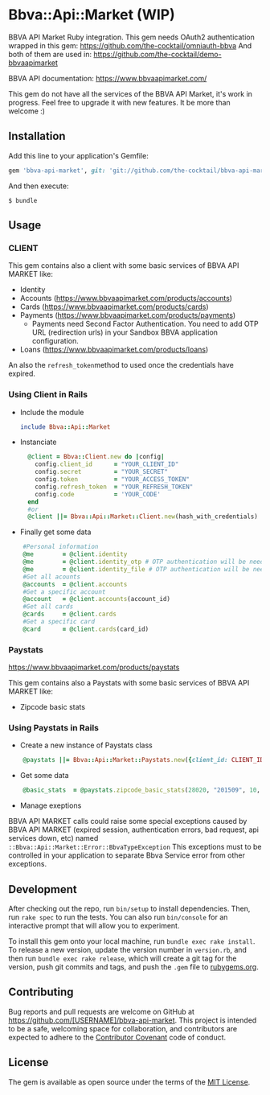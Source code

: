 # Bbva::Api::Market (WIP)

BBVA API Market Ruby integration. This gem needs OAuth2 authentication wrapped in this gem: https://github.com/the-cocktail/omniauth-bbva
And both of them are used in: https://github.com/the-cocktail/demo-bbvaapimarket

BBVA API documentation: https://www.bbvaapimarket.com/

This gem do not have all the services of the BBVA API Market, it's work in progress. Feel free to upgrade it with new features. It be more than welcome :)

## Installation

Add this line to your application's Gemfile:

```ruby
gem 'bbva-api-market', git: 'git://github.com/the-cocktail/bbva-api-market'
```

And then execute:

    $ bundle

## Usage

### CLIENT

This gem contains also a client with some basic services of BBVA API MARKET like:
- Identity
- Accounts (https://www.bbvaapimarket.com/products/accounts)
- Cards (https://www.bbvaapimarket.com/products/cards)
- Payments (https://www.bbvaapimarket.com/products/payments)
  - Payments need Second Factor Authentication. You need to add OTP URL (redirection urls) in your Sandbox BBVA application configuration.
- Loans (https://www.bbvaapimarket.com/products/loans)

An also the ```refresh_token```method to used once the credentials have expired.

### Using Client in Rails

- Include the module
    ```ruby
    include Bbva::Api::Market
    ```
    
- Instanciate
    ```ruby
      @client = Bbva::Client.new do |config|
        config.client_id      = "YOUR_CLIENT_ID"
        config.secret         = "YOUR_SECRET"
        config.token          = "YOUR_ACCESS_TOKEN"
        config.refresh_token  = "YOUR_REFRESH_TOKEN"
        config.code           = 'YOUR_CODE'
      end
      #or
      @client ||= Bbva::Api::Market::Client.new(hash_with_credentials)
    ```
    
- Finally get some data
```ruby
    #Personal information
    @me        = @client.identity
    @me        = @client.identity_otp # OTP authentication will be needed
    @me        = @client.identity_file # OTP authentication will be needed
    #Get all acounts
    @accounts  = @client.accounts
    #Get a specific account
    @account   = @client.accounts(account_id)
    #Get all cards
    @cards     = @client.cards
    #Get a specific card
    @card      = @client.cards(card_id)
```

### Paystats
https://www.bbvaapimarket.com/products/paystats

This gem contains also a Paystats with some basic services of BBVA API MARKET like:
- Zipcode basic stats

### Using Paystats in Rails

- Create a new instance of Paystats class
```ruby
    @paystats ||= Bbva::Api::Market::Paystats.new({client_id: CLIENT_ID , secret: CLIENT_SECRET})
```

- Get some data
```ruby
    @basic_stats  = @paystats.zipcode_basic_stats(28020, "201509", 10, "es_home", "month", "201512", "201509")
```

- Manage exeptions

BBVA API MARKET calls could raise some special exceptions caused by BBVA API MARKET (expired session, authentication errors, bad request, api services down, etc) named `::Bbva::Api::Market::Error::BbvaTypeException` This exceptions must to be controlled in your application to separate Bbva Service error from other exceptions.

## Development

After checking out the repo, run `bin/setup` to install dependencies. Then, run `rake spec` to run the tests. You can also run `bin/console` for an interactive prompt that will allow you to experiment.

To install this gem onto your local machine, run `bundle exec rake install`. To release a new version, update the version number in `version.rb`, and then run `bundle exec rake release`, which will create a git tag for the version, push git commits and tags, and push the `.gem` file to [rubygems.org](https://rubygems.org).

## Contributing

Bug reports and pull requests are welcome on GitHub at https://github.com/[USERNAME]/bbva-api-market. This project is intended to be a safe, welcoming space for collaboration, and contributors are expected to adhere to the [Contributor Covenant](http://contributor-covenant.org) code of conduct.


## License

The gem is available as open source under the terms of the [MIT License](http://opensource.org/licenses/MIT).

